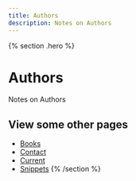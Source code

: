 ```yaml
---
title: Authors
description: Notes on Authors
---
```


{% section .hero %}
# Authors 
Notes on Authors

## View some other pages

- [Books](/books)
- [Contact](/contact)
- [Current](/current)
- [Snippets](/snippets)
{% /section %}